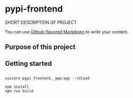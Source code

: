 # pypi-frontend

SHORT DESCRIPTION OF PROJECT

You can use [Github-flavored Markdown](https://guides.github.com/features/mastering-markdown/)
to write your content.

## Purpose of this project
## Getting started
##


```
uvicorn pypi_frontend._app:app --reload

npm install
npm run build
```